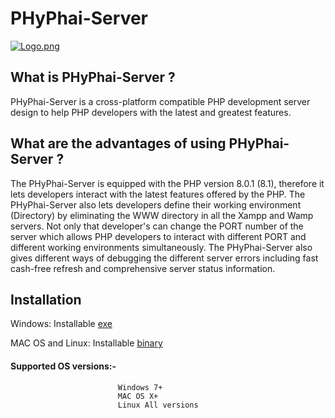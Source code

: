 # PHyPhai-Server

[![Logo.png](https://i.postimg.cc/kgnjGgV1/Logo.png)](https://postimg.cc/ykbhrByc)

## What is PHyPhai-Server ? 
PHyPhai-Server is a cross-platform compatible PHP development server design to help PHP developers with the latest and greatest features.

## What are the advantages of using PHyPhai-Server ? 
The PHyPhai-Server is equipped with the PHP version 8.0.1 (8.1), therefore it lets developers interact with the latest features offered by the PHP. 
The PHyPhai-Server also lets developers define their working environment (Directory) by eliminating the WWW directory in all the Xampp and Wamp servers. Not only that developer's can change the PORT number of the server which allows PHP developers to interact with different PORT and different working environments simultaneously.
The PHyPhai-Server also gives different ways of debugging the different server errors including fast cash-free refresh and comprehensive server status information.

## Installation
   Windows: Installable [exe](https://github.com/BuddhiD-Workaholic/PHyPhai-Server/tree/main/Installable/Windows)

   MAC OS and Linux: Installable [binary](https://github.com/BuddhiD-Workaholic/PHyPhai-Server/tree/main/Installable/Linux%20and%20Mac)

#### Supported OS versions:- 
                            Windows 7+ 
                            MAC OS X+
                            Linux All versions
